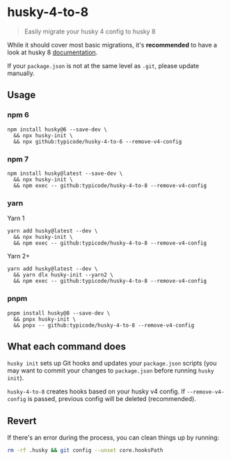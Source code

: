 # husky-4-to-8

> Easily migrate your husky 4 config to husky 8

While it should cover most basic migrations, it's **recommended** to have a look at husky 8 [documentation](https://typicode.github.io/husky).

If your `package.json` is not at the same level as `.git`, please update manually.

## Usage

### npm 6

```shell
npm install husky@6 --save-dev \
  && npx husky-init \
  && npx github:typicode/husky-4-to-6 --remove-v4-config
```

### npm 7

```shell
npm install husky@latest --save-dev \
  && npx husky-init \
  && npm exec -- github:typicode/husky-4-to-8 --remove-v4-config
```

### yarn

Yarn 1

```shell
yarn add husky@latest --dev \
  && npx husky-init \
  && npm exec -- github:typicode/husky-4-to-8 --remove-v4-config
```

Yarn 2+

```shell
yarn add husky@latest --dev \
  && yarn dlx husky-init --yarn2 \
  && npm exec -- github:typicode/husky-4-to-8 --remove-v4-config
```

### pnpm

```shell
pnpm install husky@8 --save-dev \
  && pnpx husky-init \
  && pnpx -- github:typicode/husky-4-to-8 --remove-v4-config
```

## What each command does

`husky init` sets up Git hooks and updates your `package.json` scripts (you may want to commit your changes to `package.json` before running `husky init`).

`husky-4-to-8` creates hooks based on your husky v4 config. If `--remove-v4-config` is passed, previous config will be deleted (recommended).

## Revert

If there's an error during the process, you can clean things up by running:

```sh
rm -rf .husky && git config --unset core.hooksPath
```

